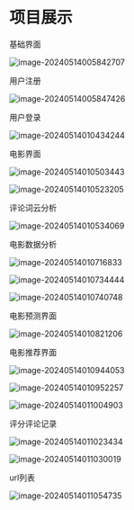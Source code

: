 # 项目展示

基础界面

![image-20240514005842707](README.assets/image-20240514005842707.png)

用户注册

![image-20240514005847426](README.assets/image-20240514005847426.png)

用户登录

![image-20240514010434244](README.assets/image-20240514010434244.png)

电影界面

![image-20240514010503443](README.assets/image-20240514010503443.png)

![image-20240514010523205](README.assets/image-20240514010523205.png)

评论词云分析

![image-20240514010534069](README.assets/image-20240514010534069.png)

电影数据分析

![image-20240514010716833](README.assets/image-20240514010716833.png)

![image-20240514010734444](README.assets/image-20240514010734444.png)

![image-20240514010740748](README.assets/image-20240514010740748.png)

电影预测界面

![image-20240514010821206](README.assets/image-20240514010821206.png)

电影推荐界面

![image-20240514010944053](README.assets/image-20240514010944053.png)

![image-20240514010952257](README.assets/image-20240514010952257.png)

![image-20240514011004903](README.assets/image-20240514011004903.png)

评分评论记录

![image-20240514011023434](README.assets/image-20240514011023434.png)

![image-20240514011030019](README.assets/image-20240514011030019.png)

url列表

![image-20240514011054735](README.assets/image-20240514011054735.png)